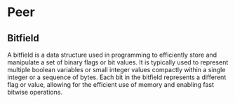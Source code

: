 # Peer

## Bitfield

A bitfield is a data structure used in programming to efficiently store and manipulate a set of binary flags or bit values. It is typically used to represent multiple boolean variables or small integer values compactly within a single integer or a sequence of bytes. Each bit in the bitfield represents a different flag or value, allowing for the efficient use of memory and enabling fast bitwise operations.
